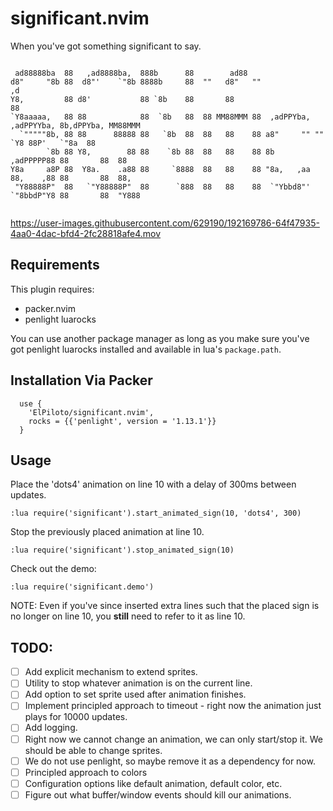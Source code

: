 # significant.nvim

When you've got something significant to say.

```
                                                                                                
 ad88888ba  88   ,ad8888ba,  888b      88        ad88                                            
d8"     "8b 88  d8"'    `"8b 8888b     88  ""   d8"   ""                                    ,d   
Y8,         88 d8'           88 `8b    88       88                                          88   
`Y8aaaaa,   88 88            88  `8b   88  88 MM88MMM 88  ,adPPYba, ,adPPYYba, 8b,dPPYba, MM88MMM
  `"""""8b, 88 88      88888 88   `8b  88  88   88    88 a8"     "" ""     `Y8 88P'   `"8a  88   
        `8b 88 Y8,        88 88    `8b 88  88   88    88 8b         ,adPPPPP88 88       88  88   
Y8a     a8P 88  Y8a.    .a88 88     `8888  88   88    88 "8a,   ,aa 88,    ,88 88       88  88,  
 "Y88888P"  88   `"Y88888P"  88      `888  88   88    88  `"Ybbd8"' `"8bbdP"Y8 88       88  "Y888
                                                                                                
```

https://user-images.githubusercontent.com/629190/192169786-64f47935-4aa0-4dac-bfd4-2fc28818afe4.mov

## Requirements

This plugin requires:
* packer.nvim
* penlight luarocks

You can use another package manager as long as you make sure you've got
penlight luarocks installed and available in lua's `package.path`.

## Installation Via Packer

```
  use {
  	'ElPiloto/significant.nvim',
	rocks = {{'penlight', version = '1.13.1'}}
  }
```

## Usage

Place the 'dots4' animation on line 10 with a delay of 300ms between updates.
```
:lua require('significant').start_animated_sign(10, 'dots4', 300)
```

Stop the previously placed animation at line 10.
```
:lua require('significant').stop_animated_sign(10)
```

Check out the demo:
```
:lua require('significant.demo')
```

NOTE: Even if you've since inserted extra lines such that the placed sign is no longer on line 10, you **still** need to refer to it as line 10.

## TODO:

- [ ] Add explicit mechanism to extend sprites.
- [ ] Utility to stop whatever animation is on the current line.
- [ ] Add option to set sprite used after animation finishes.
- [ ] Implement principled approach to timeout - right now the animation just plays for 10000 updates.
- [ ] Add logging.
- [ ] Right now we cannot change an animation, we can only start/stop it. We should be able to change sprites.
- [ ] We do not use penlight, so maybe remove it as a dependency for now.
- [ ] Principled approach to colors
- [ ] Configuration options like default animation, default color, etc.
- [ ] Figure out what buffer/window events should kill our animations.

